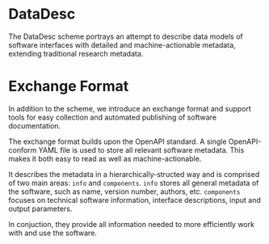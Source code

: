 # DataDesc
The DataDesc scheme portrays an attempt to describe data models of software interfaces with detailed and machine-actionable metadata, extending traditional research metadata.

# Exchange Format
In addition to the scheme, we introduce an exchange format and support tools for easy collection and automated publishing of software documentation.

The exchange format builds upon the OpenAPI standard. A single OpenAPI-conform YAML file is used to store all relevant software metadata. This makes it both easy to read as well as machine-actionable.

It describes the metadata in a hierarchically-structed way and is comprised of two main areas: `info` and `components`.
`info` stores all general metadata of the software, such as name, version number, authors, etc.
`components` focuses on technical software information, interface descriptions, input and output parameters.

In conjuction, they provide all information needed to more efficiently work with and use the software.